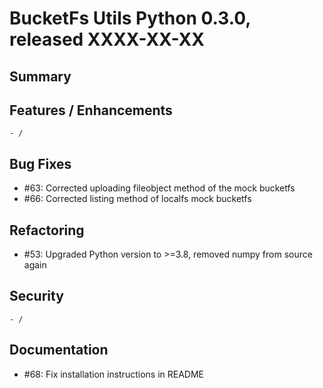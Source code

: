 # BucketFs Utils Python 0.3.0, released XXXX-XX-XX


## Summary


## Features / Enhancements
    - /

## Bug Fixes

 - #63: Corrected uploading fileobject method of the mock bucketfs
 - #66: Corrected listing method of localfs mock bucketfs  

## Refactoring

 - #53: Upgraded Python version to >=3.8, removed numpy from source again

## Security

    - /

## Documentation

 - #68: Fix installation instructions in README